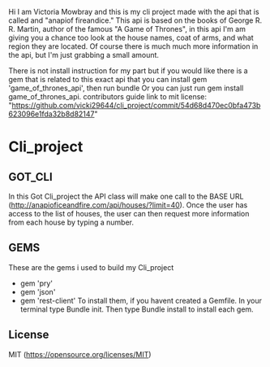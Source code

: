 Hi I am Victoria Mowbray and this is my cli project made with the api that is called and "anapiof fireandice." This api is based on the books of George R. R. Martin, author of the famous "A Game of Thrones", in this api I'm am giving you a chance too look at the house names, coat of arms, and what region they are located. Of course there is much much more information in the api, but I'm just grabbing a small amount. 

There is not install instruction for my part but if you would like there is a gem that is related to this exact api that you can install gem 'game_of_thrones_api', then run bundle Or you can just run gem install game_of_thrones_api.
contributors guide
link to mit license:  "https://github.com/vicki29644/cli_project/commit/54d68d470ec0bfa473b623096e1fda32b8d82147"

# Cli_project
## GOT_CLI
In this Got Cli_project the API class will make one call to the BASE URL (http://anapioficeandfire.com/api/houses/?limit=40). Once the user has access to the list of houses, the user can  then request  more information from each house by typing a number.
## GEMS
These are the gems i used to build my Cli_project
- gem 'pry'
- gem 'json'
- gem 'rest-client'
To install them, if you havent created a Gemfile. In your terminal type Bundle init. Then type Bundle install to install each gem.
## License
MIT (https://opensource.org/licenses/MIT)


